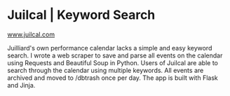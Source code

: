 
# Juilcal | Keyword Search 

www.juilcal.com

Juilliard's own performance calendar lacks a simple and easy keyword search. 
I wrote a web scraper to save and parse all events on the calendar using Requests and 
Beautiful Soup in Python. Users of Juilcal are able to search through the calendar using
multiple keywords. All events are archived and moved to /dbtrash once per day. The app is built with Flask and Jinja.

